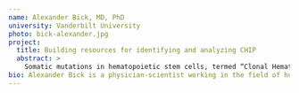 ```yaml
---
name: Alexander Bick, MD, PhD
university: Vanderbilt University
photo: bick-alexander.jpg
project:
  title: Building resources for identifying and analyzing CHIP
  abstract: >
    Somatic mutations in hematopoietic stem cells, termed “Clonal Hematopoiesis of Indeterminate Potential (CHIP)”, are present in >10% of adults over 70 and are associated with adverse health consequences across hematologic, cardiovascular and pulmonary domains. However, no standard tool exists to identify samples with CHIP. I propose to build new cloud-based community resources for identifying and analyzing CHIP which can be leveraged by the BioData Catalyst community. Second, I will develop a novel method estimating clonal expansion rate from a single sequenced sample. I will leverage this method to discover genetic and environmental risk factors of CHIP clonal expansion and its effects on cardiovascular disease.
bio: Alexander Bick is a physician-scientist working in the field of human genomics. He is an Assistant Professor at Vanderbilt University in the Division of Genetic Medicine. His scientific observations have advanced our understanding of the genetic basis for cardiovascular disease, characterized molecular disease mechanisms, and identified both the promise and limitations of translating genomic findings into routine medical practice. Dr. Bick's current scientific focus is on clonal hematopoiesis, a unifying feature of aging diseases as diverse as cardiovascular disease and cancer. He seeks to understand how the interplay between inherited germline genetic factors and acquired somatic mutations contributes to disease.
---
```

